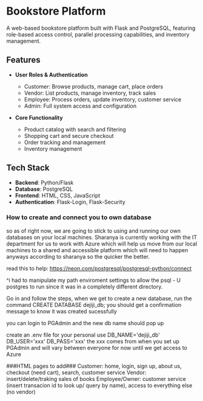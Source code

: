 # Bookstore Platform

A web-based bookstore platform built with Flask and PostgreSQL, featuring role-based access control, parallel processing capabilities, and inventory management.

## Features

- **User Roles & Authentication**

  - Customer: Browse products, manage cart, place orders
  - Vendor: List products, manage inventory, track sales 
  - Employee: Process orders, update inventory, customer service
  - Admin: Full system access and configuration

- **Core Functionality**
  - Product catalog with search and filtering
  - Shopping cart and secure checkout
  - Order tracking and management
  - Inventory management

## Tech Stack

- **Backend**: Python/Flask
- **Database**: PostgreSQL
- **Frontend**: HTML, CSS, JavaScript
- **Authentication**: Flask-Login, Flask-Security


### How to create and connect you to own database
so as of right now, we are going to stick to using and running our own databases on your local machines. Sharanya is currently working with the IT department for us to work with Azure which will help us move from our local machines to a shared and accessible platform which will need to happen anyways according to sharanya so the quicker the better. 

read this to help: https://neon.com/postgresql/postgresql-python/connect 

^i had to manipulate my path enviroment settings to allow the psql - U postgres to run since it was in a completely different directory. 

Go in and follow the steps, when we get to create a new database, run the command CREATE DATABASE dejiji_db;
you should get a confirmation message to know it was created sucessfully

you can login to PGAdmin and the new db name should pop up

create an .env file for your personal use
DB_NAME='dejiji_db'
DB_USER='xxx'
DB_PASS='xxx'
the xxx comes from when you set up PGAdmin and will vary between everyone for now until we get access to Azure

###HTML pages to add###
Customer: home, login, sign up, about us, checkout (need cart), search, customer service
Vendor: insert/delete/traking sales of books
Employee/Owner: customer service (insert transacion id to look up/ query by name), access to everything else (no vendor)


